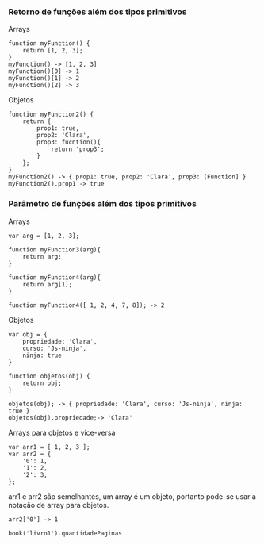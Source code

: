 ### Retorno de funções além dos tipos primitivos
Arrays
```
function myFunction() {
	return [1, 2, 3];
}
myFunction() -> [1, 2, 3]
myFunction()[0] -> 1
myFunction()[1] -> 2
myFunction()[2] -> 3
```

Objetos
```
function myFunction2() {
	return {
		prop1: true,
		prop2: 'Clara',
		prop3: fucntion(){
			return 'prop3';
		}
	};
}
myFunction2() -> { prop1: true, prop2: 'Clara', prop3: [Function] }
myFunction2().prop1 -> true
```

### Parâmetro de funções além dos tipos primitivos
Arrays
```
var arg = [1, 2, 3];

function myFunction3(arg){
	return arg;
}

function myFunction4(arg){
	return arg[1];
}

function myFunction4([ 1, 2, 4, 7, 8]); -> 2

```

Objetos
```
var obj = {
	propriedade: 'Clara',
	curso: 'Js-ninja',
	ninja: true
}

function objetos(obj) {
	return obj;
}

objetos(obj); -> { propriedade: 'Clara', curso: 'Js-ninja', ninja: true }
objetos(obj).propriedade;-> 'Clara'

```

Arrays para objetos e vice-versa
```
var arr1 = [ 1, 2, 3 ];
var arr2 = {
	'0': 1,
	'1': 2,
	'2': 3,
};

```
arr1 e arr2 são semelhantes, um array é um objeto, portanto pode-se usar a notação de array para objetos.
```
arr2['0'] -> 1

book('livro1').quantidadePaginas
```

